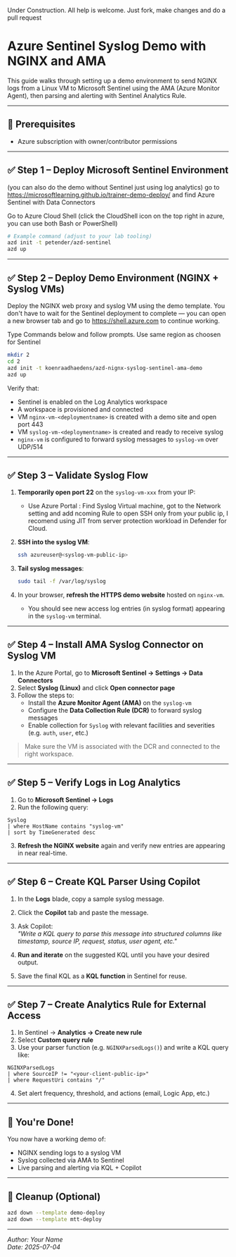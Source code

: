 Under Construction. All help is welcome. Just fork, make changes and do a pull request


# Azure Sentinel Syslog Demo with NGINX and AMA

This guide walks through setting up a demo environment to send NGINX logs from a Linux VM to Microsoft Sentinel using the AMA (Azure Monitor Agent), then parsing and alerting with Sentinel Analytics Rule.

---

## 🧩 Prerequisites

- Azure subscription with owner/contributor permissions


---

## ✅ Step 1 – Deploy Microsoft Sentinel Environment

(you can also do the demo without Sentinel just using log analytics)
go to https://microsoftlearning.github.io/trainer-demo-deploy/ and find Azure Sentinel with Data Connectors


Go to Azure Cloud Shell (click the CloudShell icon on the top right in azure, you can use both Bash or PowerShell)



```bash
# Example command (adjust to your lab tooling)
azd init -t petender/azd-sentinel
azd up
```



---

## ✅ Step 2 – Deploy Demo Environment (NGINX + Syslog VMs)

Deploy the NGINX web proxy and syslog VM using the demo template.
You don't have to wait for the Sentinel deployment to complete — you can open a new browser tab and go to https://shell.azure.com to continue working.

Type Commands below and follow prompts. Use same region as choosen for Sentinel

```bash
mkdir 2
cd 2
azd init -t koenraadhaedens/azd-nignx-syslog-sentinel-ama-demo
azd up
```


Verify that:
- Sentinel is enabled on the Log Analytics workspace
- A workspace is provisioned and connected
- VM `nginx-vm-<deploymentname>` is created with a demo site and open port 443
- VM `syslog-vm-<deploymentname>` is created and ready to receive syslog
- `nginx-vm` is configured to forward syslog messages to `syslog-vm` over UDP/514

---

## ✅ Step 3 – Validate Syslog Flow

1. **Temporarily open port 22** on the `syslog-vm-xxx` from your IP:
   - Use Azure Portal :
   Find Syslog Virtual machine, got to the Network setting and add ncoming Rule to open SSH only from your public ip, I recomend using JIT from server protection workload in Defender for Cloud.


2. **SSH into the syslog VM**:

   ```bash
   ssh azureuser@<syslog-vm-public-ip>
   ```

3. **Tail syslog messages**:

   ```bash
   sudo tail -f /var/log/syslog
   ```

4. In your browser, **refresh the HTTPS demo website** hosted on `nginx-vm`.

   - You should see new access log entries (in syslog format) appearing in the `syslog-vm` terminal.

---

## ✅ Step 4 – Install AMA Syslog Connector on Syslog VM

1. In the Azure Portal, go to **Microsoft Sentinel → Settings → Data Connectors**
2. Select **Syslog (Linux)** and click **Open connector page**
3. Follow the steps to:
   - Install the **Azure Monitor Agent (AMA)** on the `syslog-vm`
   - Configure the **Data Collection Rule (DCR)** to forward syslog messages
   - Enable collection for `Syslog` with relevant facilities and severities (e.g. `auth`, `user`, etc.)

> Make sure the VM is associated with the DCR and connected to the right workspace.

---

## ✅ Step 5 – Verify Logs in Log Analytics

1. Go to **Microsoft Sentinel → Logs**
2. Run the following query:

```kql
Syslog
| where HostName contains "syslog-vm"
| sort by TimeGenerated desc
```

3. **Refresh the NGINX website** again and verify new entries are appearing in near real-time.

---

## ✅ Step 6 – Create KQL Parser Using Copilot

1. In the **Logs** blade, copy a sample syslog message.
2. Click the **Copilot** tab and paste the message.
3. Ask Copilot:  
   _"Write a KQL query to parse this message into structured columns like timestamp, source IP, request, status, user agent, etc."_

4. **Run and iterate** on the suggested KQL until you have your desired output.

5. Save the final KQL as a **KQL function** in Sentinel for reuse.

---

## ✅ Step 7 – Create Analytics Rule for External Access

1. In Sentinel → **Analytics → Create new rule**
2. Select **Custom query rule**
3. Use your parser function (e.g. `NGINXParsedLogs()`) and write a KQL query like:

```kql
NGINXParsedLogs
| where SourceIP != "<your-client-public-ip>"
| where RequestUri contains "/"
```

4. Set alert frequency, threshold, and actions (email, Logic App, etc.)

---

## 🎉 You're Done!

You now have a working demo of:

- NGINX sending logs to a syslog VM
- Syslog collected via AMA to Sentinel
- Live parsing and alerting via KQL + Copilot

---

## 🧹 Cleanup (Optional)

```bash
azd down --template demo-deploy
azd down --template mtt-deploy
```

---

*Author: Your Name*  
*Date: 2025-07-04*
